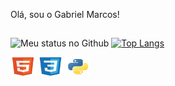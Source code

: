 Olá, sou o Gabriel Marcos!
##

![Meu status no Github](https://github-readme-stats.vercel.app/api?username=Gabriell1507&show_icons=true&theme=transparent )
[![Top Langs](https://github-readme-stats.vercel.app/api/top-langs/?username=Gabriell1507&layout=compact&theme=transparent )](https://github.com/Gabriell1507/github-readme-stats)

  <div>
  <img align="center" alt="HTML" height="30" width="40" src="https://raw.githubusercontent.com/devicons/devicon/master/icons/html5/html5-original.svg">
  <img align="center" alt="CSS" height="30" width="40" src="https://raw.githubusercontent.com/devicons/devicon/master/icons/css3/css3-original.svg">
  <img align="center" alt="Python" height="30" width="40" src="https://raw.githubusercontent.com/devicons/devicon/master/icons/python/python-original.svg">
  </div>
  


</div>






